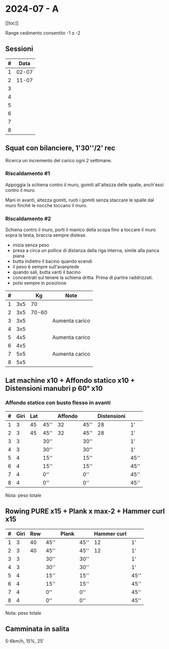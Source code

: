 # 2024-07 - A

[[toc]]

Range cedimento consentito -1 o -2

## Sessioni

| #   | Data  |
| --- | ----- |
| 1   | 02-07 |
| 2   | 11-07 |
| 3   |       |
| 4   |       |
| 5   |       |
| 6   |       |
| 7   |       |
| 8   |       |

## Squat con bilanciere, 1'30''/2' rec

Ricerca un incremento del carico ogni 2 settimane.

### Riscaldamento #1

Appoggia la schiena contro il muro, gomiti all'altezza delle spalle, anch'essi contro il muro.

Mani in avanti, altezza gomiti, ruoti i gomiti senza staccare le spalle dal muro finché le nocche toccano il muro.

### Riscaldamento #2

Schiena contro il muro, porti il manico della scopa fino a toccare il muro sopra la testa, braccia sempre distese.


- inizia senza peso
- presa a circa un pollice di distanza dalla riga interna, simile alla panca piana
- butta indietro il bacino quando scendi
- il peso è sempre sull'avanpiede
- quando sali, butta vanti il bacino
- concentrati sul tenere la schiena dritta. Prima di partire raddrizzati.
- polsi sempre in posizione

| #   |     | Kg  | Note           |
| --- | --- | --- | -------------- |
| 1   | 3x5 | 70  |                |
| 2   | 3x5 | 70-60 |                |
| 3   | 3x5 |     | Aumenta carico |
| 4   | 3x5 |     |                |
| 5   | 4x5 |     | Aumenta carico |
| 6   | 4x5 |     |                |
| 7   | 5x5 |     | Aumenta carico |
| 8   | 5x5 |     |                |

## Lat machine x10  + Affondo statico x10 + Distensioni manubri p 60° x10

### Affondo statico con busto flesso in avanti

| #   | Giri | Lat |      | Affondo |      | Distensioni |      |
| --- | ---- | --- | ---- | ------- | ---- | ----------- | ---- |
| 1   | 3    | 45  | 45'' | 32      | 45'' | 28          | 1'   |
| 2   | 3    | 45  | 45'' | 32      | 45'' | 28          | 1'   |
| 3   | 3    |     | 30'' |         | 30'' |             | 1'   |
| 4   | 3    |     | 30'' |         | 30'' |             | 1'   |
| 5   | 4    |     | 15'' |         | 15'' |             | 45'' |
| 6   | 4    |     | 15'' |         | 15'' |             | 45'' |
| 7   | 4    |     | 0''  |         | 0''  |             | 45'' |
| 8   | 4    |     | 0''  |         | 0''  |             | 45'' |

Nota: peso totale

## Rowing PURE x15  + Plank x max-2 + Hammer curl x15

| #   | Giri | Row |      | Plank |      | Hammer curl |      |
| --- | ---- | --- | ---- | ----- | ---- | ----------- | ---- |
| 1   | 3    | 40  | 45'' |       | 45'' | 12          | 1'   |
| 2   | 3    | 40  | 45'' |       | 45'' | 12          | 1'   |
| 3   | 3    |     | 30'' |       | 30'' |             | 1'   |
| 4   | 3    |     | 30'' |       | 30'' |             | 1'   |
| 5   | 4    |     | 15'' |       | 15'' |             | 45'' |
| 6   | 4    |     | 15'' |       | 15'' |             | 45'' |
| 7   | 4    |     | 0''  |       | 0''  |             | 45'' |
| 8   | 4    |     | 0''  |       | 0''  |             | 45'' |

Nota: peso totale

## Camminata in salita

5-6km/h, 15%, 25'
